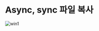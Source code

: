 # Async, sync 파일 복사


![win1](https://user-images.githubusercontent.com/55019081/169753004-a0d673ad-e90e-419f-8105-b3a48e6a5f6a.gif)
